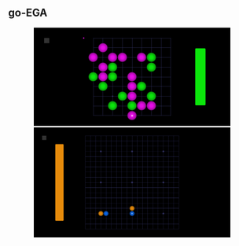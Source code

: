 go-EGA
--------

<p align="center">
  <img src="screens/screen1.png" width="400"/>
  <img src="screens/screen2.png" width="400"/>
</p>
